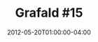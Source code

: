 ---
title: "Grafald #15"
type: "image"
date: 2012-05-20T01:00:00-04:00
draft: false
categories: ["Projects"]
image_path: "../img/2012/15.png"
alt_text: ""
is_subpage: true
---